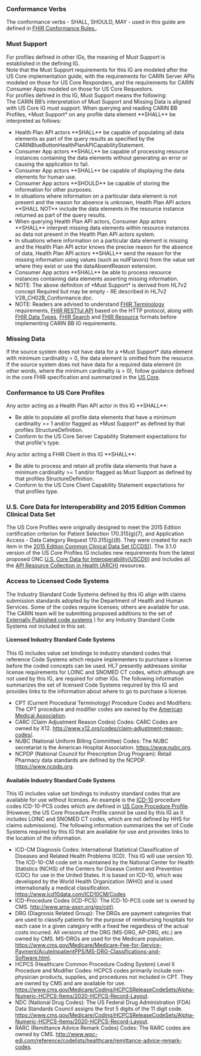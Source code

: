 <h3 id="conformance-verbs"> Conformance Verbs</h3>
The conformance verbs - SHALL, SHOULD, MAY - used in this guide are defined in <a href="http://hl7.org/fhir/R4/conformance-rules.html">FHIR Conformance Rules.</a>.

<h3 id="must-support">Must Support</h3>
For profiles defined in other IGs, the meaning of Must Support is established in the defining IG. 
<br>
Note that the Must Support requirements for this IG are modeled after the US Core implementation guide, with the requirements for CARIN Server APIs modeled on those for US Core Responders, and the requirements for CARIN Consumer Apps modeled on those for US Core Requestors.
<br>
For profiles defined in this IG, Must Support means the following:
<br>
The CARIN BB’s interpretation of Must Support and Missing Data is aligned with US Core IG must support.  When querying and reading CARIN BB Profiles, *Must Support* on any profile data element **SHALL** be interpreted as follows:
<br>
<ul>
<li>Health Plan API actors **SHALL** be capable of populating all data elements as part of the query results as specified by the CARINBlueButtonHealthPlanAPICapabilityStatement.</li>
<li>Consumer App actors **SHALL** be capable of processing resource instances containing the data elements without generating an error or causing the application to fail. </li>
<li>Consumer App actors **SHALL** be capable of displaying the data elements for human use.</li>
<li>Consumer App actors **SHOULD** be capable of storing the information for other purposes.</li>
<li>In situations where information on a particular data element is not present and the reason for absence is unknown, Health Plan API actors **SHALL NOT** include the data elements in the resource instance returned as part of the query results.</li>
<li>When querying Health Plan API actors, Consumer App actors **SHALL** interpret missing data elements within resource instances as data not present in the Health Plan API actors system.</li>
<li>In situations where information on a particular data element is missing and the Health Plan API actor knows the precise reason for the absence of data, Health Plan API actors **SHALL** send the reason for the missing information using values (such as nullFlavors) from the value set where they exist or use the dataAbsentReason extension.</li>
<li>Consumer App actors **SHALL** be able to process resource instances containing data elements asserting missing information.</li>
<li>NOTE: The above definition of *Must Support* is derived from HL7v2 concept Required but may be empty - RE described in HL7v2 V28_CH02B_Conformance.doc.</li>
<li>NOTE: Readers are advised to understand 
<a href="http://hl7.org/fhir/R4/terminologies.html">FHIR Terminology</a> requirements, 
<a href="http://hl7.org/fhir/R4/http.html">FHIR RESTful API</a>  based on the HTTP protocol, along with 
<a href="http://hl7.org/fhir/R4/datatypes.html">FHIR Data Types</a>, 
<a href="http://hl7.org/fhir/R4/search.html">FHIR Search</a> and 
<a href="http://hl7.org/fhir/R4/resource.html">FHIR Resource</a> formats before implementing CARIN BB IG requirements.</li>
</ul>

<h3 id="missing-data">Missing Data</h3>
If the source system does not have data for a *Must Support* data element with minimum cardinality = 0, the data element is omitted from the resource. If the source system does not have data for a required data element (in other words, where the minimum cardinality is > 0), follow guidance defined in the core FHIR specification and summarized in the <a href="http://hl7.org/fhir/us/core/general-guidance.html#missing-data">US Core</a>.

<h3 id="conformance-to-us-core-profiles">Conformance to US Core Profiles</h3>
Any actor acting as a Health Plan API actor in this IG **SHALL**:
<ul>
<li>Be able to populate all profile data elements that have a minimum cardinality >= 1 and/or flagged as *Must Support* as defined by that profiles StructureDefinition.</li>
<li>Conform to the US Core Server Capability Statement expectations for that profile's type.</li>
</ul>
Any actor acting a FHIR Client in this IG **SHALL**:
<ul>
<li>Be able to process and retain all profile data elements that have a minimum cardinality >= 1 and/or flagged as Must Support as defined by that profiles StructureDefinition.</li>
<li>Conform to the US Core Client Capability Statement expectations for that profiles type.</li>
</ul>
<h3 id="common-clinical-data-set">U.S. Core Data for Interoperability and 2015 Edition Common Clinical Data Set</h3>
The US Core Profiles were originally designed to meet the 2015 Edition certification criterion for Patient Selection 170.315(g)(7), and Application Access - Data Category Request 170.315(g)(8). They were created for each item in the <a href="https://www.healthit.gov/sites/default/files/ccds_reference_document_v1_1.pdf">2015 Edition Common Clinical Data Set (CCDS)</a>]. The 3.1.0 version of the US Core Profiles IG includes new requirements from the latest proposed ONC  <a href="https://www.healthit.gov/topic/laws-regulation-and-policy/notice-proposed-rulemaking-improve-interoperability-health">U.S. Core Data for Interoperability(USCDI)</a>) and includes all the <a href="https://www.healthit.gov/isa/api-resource-collection-health-arch">API Resource Collection in Health (ARCH)</a> resources.

<h3 id="code-systems">Access to Licensed Code Systems</h3>
The Industry Standard Code Systems defined by this IG align with claims submission standards adopted by the Department of Health and Human  Services.  Some of the codes require licenses; others are available for use.  The CARIN team will be submitting proposed additions to the set of <a href="https://www.hl7.org/fhir/terminologies-systems.html">Externally Published code systems</a> ) for any Industry Standard Code Systems not included in this set.

<h4 id="licensed"> Licensed Industry Standard Code Systems</h4>
This IG includes value set bindings to industry standard codes that reference Code Systems which require implementers to purchase a license before the coded concepts can be used.   HL7 presently addresses similar license requirements for LOINC and SNOMED CT codes, which although are not used by this IG, are required for other IGs.  The following information summarizes the set of licensed Code Systems required by this IG and provides links to the information about where to go to purchase a license.
<ul>
<li>CPT (Current Procedural Terminology) Procedure Codes and Modifiers:  
The CPT procedure and modifier codes are owned by the 
<a href ="http://www.ama-assn.org/go/cpt">American Medical Association</a>. </li>
<li>CARC (Claim Adjustment Reason Codes) Codes:  CARC Codes are owned by X12.  
<a href="http://www.x12.org/codes/claim-adjustment-reason-codes/">http://www.x12.org/codes/claim-adjustment-reason-codes/</a>.</li>
<li>NUBC (National Uniform Billing Committee) Codes:  
The NUBC secretariat is the American Hospital Association.  <a href="https://www.nubc.org">https://www.nubc.org</a>. </li>
<li>NCPDP (National Council for Prescription Drug Program):  Retail Pharmacy data standards are defined by the NCPDP.  
<a href="https://www.ncpdp.org">https://www.ncpdp.org</a>.</li>
</ul>
<h4 id="available">Available Industry Standard Code Systems</h4>
This IG includes value set bindings to industry standard codes that are available for use without licenses.  An example is the <a href="http://www.icd10data.com/icd10pcs">ICD-10</a> procedure codes ICD-10-PCS codes which are defined in <a href="http://hl7.org/fhir/us/core/StructureDefinition/us-core-procedure">US Core Procedure Profile</a>.  (However, the US Core Procedure Profile cannot be used by this IG as it includes LOINC and SNOMED CT codes, which are not defined by HHS for claims submissions).  The following information summarizes the set of Code Systems required by this IG that are available for use and provides links to the location of the information.
<ul>
<li>ICD-CM Diagnosis Codes: International Statistical Classification of Diseases and Related Health Problems (ICD).  
This IG will use version 10.  The ICD-10-CM code set is maintained by the National Center for Health Statistics (NCHS) 
of the Centers for Disease Control and Prevention (CDC) for use in the United States. It is based on ICD-10, 
which was developed by the World Health Organization (WHO) and is used internationally a medical 
classification.  <a href="https://www.icd10data.com/ICD10CM/Codes">https://www.icd10data.com/ICD10CM/Codes</a></li>
<li>ICD-Procedure Codes (ICD-PCS):  The ICD-10-PCS code set is owned by CMS.   
<a href="http://www.ama-assn.org/go/cpt">http://www.ama-assn.org/go/cpt)</a>.</li>
<li>DRG (Diagnosis Related Group):  The DRGs are payment categories that are used to classify patients for the purpose of 
reimbursing hospitals for each case in a given category with a fixed fee regardless of the actual costs incurred.   
All versions of the DRG (MS-DRG, AP-DRG, etc.) are owned by CMS.  MS-DRGs are used for the Medicare population.  
<a href="https://www.cms.gov/Medicare/Medicare-Fee-for-Service-Payment/AcuteInpatientPPS/MS-DRG-Classifications-and-Software.html">
https://www.cms.gov/Medicare/Medicare-Fee-for-Service-Payment/AcuteInpatientPPS/MS-DRG-Classifications-and-Software.html</a>.
</li>
<li>HCPCS (Healthcare Common Procedure Coding System) Level II Procedure and Modifier Codes:  
HCPCS codes primarily include non-physician products, supplies, and procedures not included in CPT.  
They are owned by CMS and are available for use.  <a href="https://www.cms.gov/Medicare/Coding/HCPCSReleaseCodeSets/Alpha-Numeric-HCPCS-Items/2020-HCPCS-Record-Layout">https://www.cms.gov/Medicare/Coding/HCPCSReleaseCodeSets/Alpha-Numeric-HCPCS-Items/2020-HCPCS-Record-Layout</a>.
</li>
<li>NDC (National Drug Codes):  The US Federal Drug Administration (FDA) Data Standards Council 
assigns the first 5 digits of the 11 digit code.  <a href="http://hl7.org/fhir/sid/ndc.html">https://www.cms.gov/Medicare/Coding/HCPCSReleaseCodeSets/Alpha-Numeric-HCPCS-Items/2020-HCPCS-Record-Layout</a>.
</li>
<li>RARC (Remittance Advice Remark Codes) Codes:  The RARC codes are owned by CMS.  
<a href="http://www.wpc-edi.com/reference/codelists/healthcare/remittance-advice-remark-codes">
http://www.wpc-edi.com/reference/codelists/healthcare/remittance-advice-remark-codes</a>.</li>
</ul>
